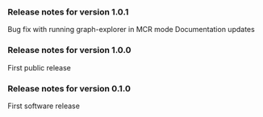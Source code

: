 ### Release notes for version 1.0.1

Bug fix with running graph-explorer in MCR mode
Documentation updates

### Release notes for version 1.0.0

First public release

### Release notes for version 0.1.0

First software release 
